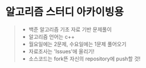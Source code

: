 # 알고리즘 스터디 아카이빙용 
> * 백준 알고리즘 기초 자료 기반 문제풀이
> * 알고리즘 언어는 c++
> * 월요일에는 2문제, 수요일에는 1문제 풀어오기
> * 자료조사는 'Issues'에 올리기!
> * 소스코드는 fork뜬 자신의 repository에 push할 것!
